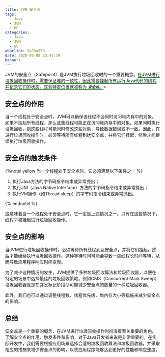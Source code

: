 ```yaml
---
title: JVM 安全点
tags:
  - Java
  - JVM
  - GC
categories:
  - Java
  - JVM
  - GC
abbrlink: 5a9ba959
date: 2020-06-08 23:45:39
banner:
---
```


JVM的安全点（Safepoint）是JVM执行垃圾回收时的一个重要概念。<span style="border-bottom:2px solid green;">在JVM进行垃圾回收操作时，需要保证堆的一致性，因此需要挂起所有运行Java代码的线程并记录它们的状态。这些特定位置就被称为 ***`安全点`***。</span>>

## 安全点的作用

当一个线程处于安全点时，JVM可以确保该线程不会同时访问堆内存中的对象。如果不挂起所有线程，那么这些线程可能正在访问堆内存中的对象。如果同时执行垃圾回收，则这些线程可能同时修改这些对象，导致数据错误或不一致。因此，在进行垃圾回收操作时，必须等待所有线程到达安全点，并将它们挂起，然后才能继续执行垃圾回收操作。

## 安全点的触发条件

{%notel yellow 当一个线程处于安全点时，它必须满足以下条件之一 %}

1. 执行Java方法的字节码指令结束或异常抛出；
2. 执行JNI（Java Native Interface）方法的字节码指令结束或异常抛出；
3. 执行VM操作（如Thread.sleep）的字节码指令结束或异常抛出。

{% endnotel %}

这意味着当一个线程处于安全点时，它一定是上述情况之一。只有在这些情况下，线程才被挂起进行垃圾回收操作。

## 安全点的影响

当JVM进行垃圾回收操作时，必须等待所有线程到达安全点，并将它们挂起，然后才能继续执行垃圾回收操作。这种等待时间可能会导致一些线程长时间等待，从而导致应用程序响应时间变慢。

为了减少这种情况的发生，JVM提供了多种垃圾回收算法和垃圾回收器，以便在特定的场景中选择最佳的垃圾回收策略。例如CMS（Concurrent Mark Sweep）垃圾回收器就是在并发标记阶段尽可能减少安全点的数量的一种垃圾回收器。

此外，我们也可以通过调整线程数、线程优先级、堆内存大小等措施来减少安全点的影响。

## 总结

安全点是一个重要的概念，在JVM进行垃圾回收操作时扮演着至关重要的角色。了解安全点的作用、触发条件和影响，对于Java开发者来说是非常重要的。在实际开发中，我们需要根据应用场景选择合适的垃圾回收算法和垃圾回收器，并采取相应的措施来减少安全点的影响，以使应用程序能够达到更好的性能和响应速度。
